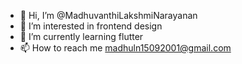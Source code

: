 - 👋 Hi, I’m @MadhuvanthiLakshmiNarayanan
- 👀 I’m interested in frontend design
- 🌱 I’m currently learning flutter
- 📫 How to reach me madhuln15092001@gmail.com

<!---
MadhuvanthiLakshmiNarayanan/MadhuvanthiLakshmiNarayanan is a ✨ special ✨ repository because its `README.md` (this file) appears on your GitHub profile.
You can click the Preview link to take a look at your changes.
--->
